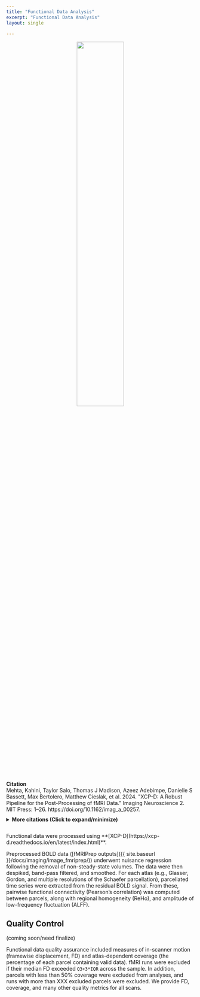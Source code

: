 ```yaml
---
title: "Functional Data Analysis"
excerpt: "Functional Data Analysis"
layout: single

---
```


<style>
details p { margin: 8px 0 !important; }
details div { line-height: 1.6; }
</style>

<div style="text-align: center;">
     <img src="{{ site.baseurl }}/assets/images/misc/xcpd_workflow.png" width="50%" height="auto" />
</div>

<br/>
<div style="margin: 10px 0;">
<strong>Citation</strong><br/>
Mehta, Kahini, Taylor Salo, Thomas J Madison, Azeez Adebimpe, Danielle S Bassett, Max Bertolero, Matthew Cieslak, et al. 2024. "XCP-D: A Robust Pipeline for the Post-Processing of fMRI Data." Imaging Neuroscience 2. MIT Press: 1–26. https://doi.org/10.1162/imag_a_00257.
</div>

<details style="margin: 10px 0;">
<summary><strong>More citations (Click to expand/minimize)</strong></summary>
<div style="padding: 10px 0; line-height: 1.6;">
Abraham, Alexandre, Fabian Pedregosa, Michael Eickenberg, Philippe Gervais, Andreas Mueller, Jean Kossaifi, Alexandre Gramfort, Bertrand Thirion, and Gaël Varoquaux. 2014. “Machine Learning for Neuroimaging with Scikit-Learn.” Frontiers in Neuroinformatics. Frontiers, 14.
<p style="margin: 2px 0;"></p>
Avants, Brian B, Nick Tustison, Gang Song, and others. 2009. “Advanced Normalization Tools (Ants).” Insight J 2 (365): 1–35.
<p style="margin: 2px 0;"></p>
Brett, Matthew, Christopher J. Markiewicz, Michael Hanke, Marc-Alexandre Côté, Ben Cipollini, Paul McCarthy, Dorota Jarecka, et al. 2022. Nipy/Nibabel: (version 4.0.0). Zenodo. https://doi.org/10.5281/zenodo.591597.
<p style="margin: 2px 0;"></p>
Ciric, Rastko, Adon F. G. Rosen, Guray Erus, Matthew Cieslak, Azeez Adebimpe, Philip A. Cook, Danielle S. Bassett, Christos Davatzikos, Daniel H. Wolf, and Theodore D. Satterthwaite. 2018. “Mitigating Head Motion Artifact in Functional Connectivity MRI.” Nature Protocols 13 (12): 2801–26. https://doi.org/10.1038/s41596-018-0065-y.
<p style="margin: 2px 0;"></p>
Ciric, Rastko, William H Thompson, Romy Lorenz, Mathias Goncalves, Eilidh MacNicol, Christopher J Markiewicz, Yaroslav O Halchenko, et al. 2022. “TemplateFlow: FAIR-Sharing of Multi-Scale, Multi-Species Brain Models.” bioRxiv. Cold Spring Harbor Laboratory, 2021–02. https://doi.org/10.1101/2021.02.10.430678.
<p style="margin: 2px 0;"></p>
Ciric, Rastko, Daniel H. Wolf, Jonathan D. Power, David R. Roalf, Graham Baum, Kosha Ruparel, Russell T. Shinohara, et al. 2017. “Benchmarking of Participant-Level Confound Regression Strategies for the Control of Motion Artifact in Studies of Functional Connectivity.” NeuroImage 154 (July): 174–87. https://doi.org/10.1016/j.neuroimage.2017.03.020.
<p style="margin: 2px 0;"></p>
Cox, Robert W. 1996. “AFNI: Software for Analysis and Visualization of Functional Magnetic Resonance Neuroimages.” Computers and Biomedical Research 29 (3). Elsevier: 162–73.
<p style="margin: 2px 0;"></p>
Cox, Robert W, and James S Hyde. 1997. “Software Tools for Analysis and Visualization of fMRI Data.” NMR in Biomedicine: An International Journal Devoted to the Development and Application of Magnetic Resonance in Vivo 10 (4-5). Wiley Online Library: 171–78.
<p style="margin: 2px 0;"></p>
Esteban, Oscar, Rastko Ciric, Karolina Finc, Ross W Blair, Christopher J Markiewicz, Craig A Moodie, James D Kent, et al. 2020. “Analysis of Task-Based Functional Mri Data Preprocessed with fMRIPrep.” Nature Protocols 15 (7). Nature Publishing Group: 2186–2202. https://doi.org/10.1038/s41596-020-0327-3.
<p style="margin: 2px 0;"></p>
Esteban, Oscar, Christopher J Markiewicz, Ross W Blair, Craig A Moodie, A Ilkay Isik, Asier Erramuzpe, James D Kent, et al. 2019. “FMRIPrep: A Robust Preprocessing Pipeline for Functional Mri.” Nature Methods 16 (1). Nature Publishing Group: 111–16. https://doi.org/10.1038/s41592-018-0235-4.
<p style="margin: 2px 0;"></p>
Glasser, Matthew F., Timothy S. Coalson, Emma C. Robinson, Carl D. Hacker, John Harwell, Essa Yacoub, Kamil Ugurbil, et al. 2016. “A Multi-Modal Parcellation of Human Cerebral Cortex.” Nature 536 (7615): 171–78. https://doi.org/10.1038/nature18933.
<p style="margin: 2px 0;"></p>
Glasser, Matthew F., Stamatios N. Sotiropoulos, J. Anthony Wilson, Timothy S. Coalson, Bruce Fischl, Jesper L. Andersson, Junqian Xu, et al. 2013. “The Minimal Preprocessing Pipelines for the Human Connectome Project.” NeuroImage 80 (October): 105–24. https://doi.org/10.1016/j.neuroimage.2013.04.127.
<p style="margin: 2px 0;"></p>
Gordon, Evan M., Timothy O. Laumann, Babatunde Adeyemo, Jeremy F. Huckins, William M. Kelley, and Steven E. Petersen. 2016. “Generation and Evaluation of a Cortical Area Parcellation from Resting-State Correlations.” Cerebral Cortex 26 (1): 288–303. https://doi.org/10.1093/cercor/bhu239.
<p style="margin: 2px 0;"></p>
Gorgolewski, Krzysztof, Christopher D. Burns, Cindee Madison, Dav Clark, Yaroslav O. Halchenko, Michael L. Waskom, and Satrajit S. Ghosh. 2011. “Nipype: A Flexible, Lightweight and Extensible Neuroimaging Data Processing Framework in Python.” Frontiers in Neuroinformatics 5. https://doi.org/10.3389/fninf.2011.00013.
<p style="margin: 2px 0;"></p>
Harris, Charles R., Jarrod K. Millman, Stéfan J. van der Walt, Ralf Gommers, Pauli Virtanen, David Cournapeau, Eric Wieser, et al. 2020. “Array Programming with NumPy.” Nature 585 (7825): 357–62. https://doi.org/10.1038/s41586-020-2649-2.
<p style="margin: 2px 0;"></p>
Hermosillo, Robert JM, Lucille A Moore, Eric Fezcko, Ally Dworetsky, Adam Pines, Gregory Conan, Michael A Mooney, et al. 2022. “A Precision Functional Atlas of Network Probabilities and Individual-Specific Network Topography.” bioRxiv. Cold Spring Harbor Laboratory, 2022–01. https://doi.org/10.1101/2022.01.12.475422.
<p style="margin: 2px 0;"></p>
Hunter, John D. 2007. “Matplotlib: A 2D Graphics Environment.” Computing in Science & Engineering 9 (03). IEEE Computer Society: 90–95.
<p style="margin: 2px 0;"></p>
Jiang, Lili, and Xi-Nian Zuo. 2016. “Regional Homogeneity: A Multimodal, Multiscale Neuroimaging Marker of the Human Connectome.” The Neuroscientist 22 (5). Sage Publications Sage CA: Los Angeles, CA: 486–505.
<p style="margin: 2px 0;"></p>
King, Maedbh, Carlos R Hernandez-Castillo, Russell A Poldrack, Richard B Ivry, and Jörn Diedrichsen. 2019. “Functional Boundaries in the Human Cerebellum Revealed by a Multi-Domain Task Battery.” Nature Neuroscience 22 (8). Nature Publishing Group US New York: 1371–8. https://doi.org/10.1038/s41593-019-0436-x.
<p style="margin: 2px 0;"></p>
Marcus, Daniel S, John Harwell, Timothy Olsen, Michael Hodge, Matthew F Glasser, Fred Prior, Mark Jenkinson, Timothy Laumann, Sandra W Curtiss, and David C Van Essen. 2011. “Informatics and Data Mining Tools and Strategies for the Human Connectome Project.” Frontiers in Neuroinformatics 5. Frontiers Research Foundation: 4.
<p style="margin: 2px 0;"></p>
Najdenovska, Elena, Yasser Alemán-Gómez, Giovanni Battistella, Maxime Descoteaux, Patric Hagmann, Sebastien Jacquemont, Philippe Maeder, Jean-Philippe Thiran, Eleonora Fornari, and Meritxell Bach Cuadra. 2018. “In-Vivo Probabilistic Atlas of Human Thalamic Nuclei Based on Diffusion-Weighted Magnetic Resonance Imaging.” Scientific Data 5 (1). Nature Publishing Group: 1–11. https://doi.org/10.1038/sdata.2018.270.
<p style="margin: 2px 0;"></p>
Pauli, Wolfgang M, Amanda N Nili, and J Michael Tyszka. 2018. “A High-Resolution Probabilistic in Vivo Atlas of Human Subcortical Brain Nuclei.” Scientific Data 5 (1). Nature Publishing Group: 1–13. https://doi.org/10.1038/sdata.2018.63.
<p style="margin: 2px 0;"></p>
Satterthwaite, Theodore D., Mark A. Elliott, Raphael T. Gerraty, Kosha Ruparel, James Loughead, Monica E. Calkins, Simon B. Eickhoff, et al. 2013. “An Improved Framework for Confound Regression and Filtering for Control of Motion Artifact in the Preprocessing of Resting-State Functional Connectivity Data.” NeuroImage 64 (January): 240–56. https://doi.org/10.1016/j.neuroimage.2012.08.052.
<p style="margin: 2px 0;"></p>
Schaefer, Alexander, Ru Kong, Evan M. Gordon, Timothy O. Laumann, Xi-Nian Zuo, Avram J. Holmes, Simon B. Eickhoff, and B. T. Thomas Yeo. 2018. “Local-Global Parcellation of the Human Cerebral Cortex from Intrinsic Functional Connectivity MRI.” Cerebral Cortex (New York, N.Y.: 1991) 28 (9): 3095–3114. https://doi.org/10.1093/cercor/bhx179.
<p style="margin: 2px 0;"></p>
Taylor, Paul A, and Ziad S Saad. 2013. “FATCAT:(An Efficient) Functional and Tractographic Connectivity Analysis Toolbox.” Brain Connectivity 3 (5). Mary Ann Liebert, Inc. 140 Huguenot Street, 3rd Floor New Rochelle, NY 10801 USA: 523–35.
<p style="margin: 2px 0;"></p>
Tian, Ye, Daniel S Margulies, Michael Breakspear, and Andrew Zalesky. 2020. “Topographic Organization of the Human Subcortex Unveiled with Functional Connectivity Gradients.” Nature Neuroscience 23 (11). Nature Publishing Group: 1421–32. https://doi.org/10.1038/s41593-020-00711-6.
<p style="margin: 2px 0;"></p>
Virtanen, Pauli, Ralf Gommers, Travis E. Oliphant, Matt Haberland, Tyler Reddy, David Cournapeau, Evgeni Burovski, et al. 2020. “SciPy 1.0: Fundamental Algorithms for Scientific Computing in Python.” Nature Methods 17 (3): 261–72. https://doi.org/10.1038/s41592-019-0686-2.
<p style="margin: 2px 0;"></p>
Yarkoni, Tal, Christopher J Markiewicz, Alejandro de la Vega, Krzysztof J Gorgolewski, Taylor Salo, Yaroslav O Halchenko, Quinten McNamara, et al. 2019. “PyBIDS: Python Tools for Bids Datasets.” Journal of Open Source Software 4 (40). NIH Public Access.
<p style="margin: 2px 0;"></p>
Zhang, Bo, Fei Wang, Hao-Ming Dong, Xiao-Wei Jiang, Sheng-Nan Wei, Miao Chang, Zhi-Yang Yin, et al. 2019. “Surface-Based Regional Homogeneity in Bipolar Disorder: A Resting-State fMRI Study.” Psychiatry Research 278 (August): 199–204. https://doi.org/10.1016/j.psychres.2019.05.045.
<p style="margin: 2px 0;"></p>
Zou, Qi-Hong, Chao-Zhe Zhu, Yihong Yang, Xi-Nian Zuo, Xiang-Yu Long, Qing-Jiu Cao, Yu-Feng Wang, and Yu-Feng Zang. 2008. “An Improved Approach to Detection of Amplitude of Low-Frequency Fluctuation (ALFF) for Resting-State fMRI: Fractional ALFF.” Journal of Neuroscience Methods 172 (1): 137–41. https://doi.org/10.1016/j.jneumeth.2008.04.012.
</div>
</details>


<br>
Functional data were processed using **[XCP-D](https://xcp-d.readthedocs.io/en/latest/index.html)**.

Preprocessed BOLD data ([fMRIPrep outputs]({{ site.baseurl }}/docs/imaging/image_fmriprep/)) underwent nuisance regression following the removal of non-steady-state volumes. The data were then despiked, band-pass filtered, and smoothed. For each atlas (e.g., Glasser, Gordon, and multiple resolutions of the Schaefer parcellation), parcellated time series were extracted from the residual BOLD signal. From these, pairwise functional connectivity (Pearson’s correlation) was computed between parcels, along with regional homogeneity (ReHo), and amplitude of low-frequency fluctuation (ALFF).

## Quality Control

(coming soon/need finalize)

Functional data quality assurance included measures of in-scanner motion (framewise displacement, FD) and atlas-dependent coverage (the percentage of each parcel containing valid data). fMRI runs were excluded if their median FD exceeded `Q3+3*IQR` across the sample. In addition, parcels with less than 50% coverage were excluded from analyses, and runs with more than XXX excluded parcels were excluded. We provide FD, coverage, and many other quality metrics for all scans.

